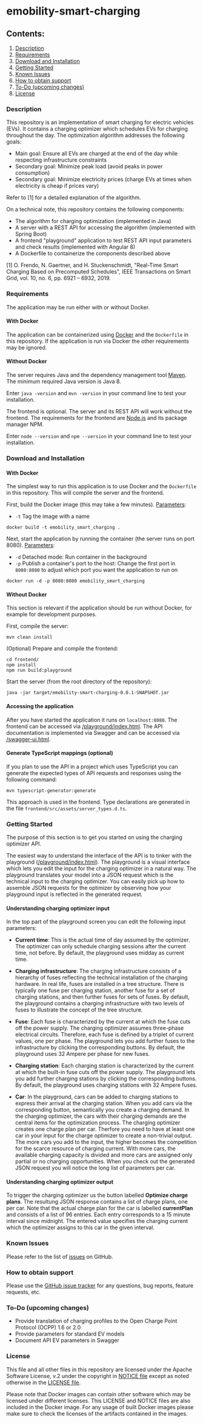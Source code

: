 # emobility-smart-charging

## Contents:
1. [Description](#description)
1. [Requirements](#requirements)
1. [Download and Installation](#download-and-installation)
1. [Getting Started](#getting-started)
1. [Known Issues](#known-issues)
1. [How to obtain support](#how-to-obtain-support)
1. [To-Do (upcoming changes)](#to-do-upcoming-changes)
1. [License](#license)


### Description
This repository is an implementation of smart charging for electric vehicles (EVs). It contains a charging optimizer which schedules EVs for charging throughout the day. 
The optimization algorithm addresses the following goals: 
- Main goal: Ensure all EVs are charged at the end of the day while respecting infrastructure constraints
- Secondary goal: Minimize peak load (avoid peaks in power consumption)
- Secondary goal: Minimize electricity prices (charge EVs at times when electricity is cheap if prices vary)

Refer to [1] for a detailed explanation of the algorithm. 

On a technical note, this repository contains the following components: 
- The algorithm for charging optimization (implemented in Java)
- A server with a REST API for accessing the algorithm (implemented with Spring Boot)
- A frontend "playground" application to test REST API input parameters and check results (implemented with Angular 8)
- A Dockerfile to containerize the components described above


[1] O. Frendo, N. Gaertner, and H. Stuckenschmidt, "Real-Time Smart Charging Based on Precomputed Schedules", IEEE Transactions on Smart Grid, vol. 10, no. 6, pp. 6921 – 6932, 2019.


### Requirements
The application may be run either with or without Docker. 

#### With Docker 
The application can be containerized using [Docker](https://docs.docker.com/install/) and the `Dockerfile` in this repository. If the application is run via Docker the other requirements may be ignored. 

#### Without Docker
The server requires Java and the dependency management tool [Maven](https://maven.apache.org/). 
The minimum required Java version is Java 8. 

Enter `java -version` and `mvn -version` in your command line to test your installation. 

The frontend is optional. The server and its REST API will work without the frontend. 
The requirements for the frontend are [Node.js](https://nodejs.org/en/) and its package manager NPM. 

Enter `node --version` and `npm --version` in your command line to test your installation. 



### Download and Installation
#### With Docker
The simplest way to run this application is to use Docker and the `Dockerfile` in this repository. 
This will compile the server and the frontend. 

First, build the Docker image (this may take a few minutes). 
[Parameters](https://docs.docker.com/engine/reference/commandline/build/): 
- `-t` Tag the image with a name
``` 
docker build -t emobility_smart_charging .
```

Next, start the application by running the container (the server runs on port 8080). 
[Parameters](https://docs.docker.com/engine/reference/run/): 
- `-d` Detached mode: Run container in the background
- `-p` Publish a container's port to the host: Change the first port in `8080:8080` to adjust which port you want the application to run on
```
docker run -d -p 8080:8080 emobility_smart_charging
```

#### Without Docker
This section is relevant if the application should be run without Docker, for example for development purposes. 

First, compile the server: 
```
mvn clean install
```

(Optional) Prepare and compile the frontend: 
```
cd frontend/
npm install
npm run build:playground
```

Start the server (from the root directory of the repository): 
```
java -jar target/emobility-smart-charging-0.0.1-SNAPSHOT.jar
```

#### Accessing the application
After you have started the application it runs on `localhost:8080`. 
The frontend can be accessed via [/playground/index.html](http://localhost:8080/playground/index.html). 
The API documentation is implemented via Swagger and can be accessed via [/swagger-ui.html](http://localhost:8080/swagger-ui.html). 


#### Generate TypeScript mappings (optional)
If you plan to use the API in a project which uses TypeScript you can generate the expected types of API requests and responses using the following command: 
``` 
mvn typescript-generator:generate
```
This approach is used in the frontend. Type declarations are generated in the file `frontend/src/assets/server_types.d.ts`. 

### Getting Started
The purpose of this section is to get you started on using the charging optimizer API. 

The easiest way to understand the interface of the API is to tinker with the playground ([/playground/index.html](http://localhost:8080/playground/index.html)). The playground is a visual interface which lets you edit the input for the charging optimizer in a natural way. The playground translates your model into a JSON request which is the technical input to the charging optimizer. You can easily pick up how to assemble JSON requests for the optimizer by observing how your playground input is reflected in the generated request.

#### Understanding charging optimizer input
In the top part of the playground screen you can edit the following input parameters:
* **Current time**: This is the actual time of day assumed by the optimizer. The optimizer can only schedule charging sessions after the current time, not before. By default, the playground uses midday as current time. 

* **Charging infrastructure**: The charging infrastructure consists of a hierarchy of fuses reflecting the technical installation of the charging hardware. In real life, fuses are installed in a tree structure. There is typically one fuse per charging station, another fuse for a set of charging stations, and then further fuses for sets of fuses. By default, the playground contains a charging infrastructure with two levels of fuses to illustrate the concept of the tree structure.

* **Fuse**: Each fuse is characterized by the current at which the fuse cuts off the power supply. The charging optimizer assumes three-phase electrical circuits. Therefore, each fuse is defined by a triplet of current values, one per phase. The playground lets you add further fuses to the infrastructure by clicking the corresponding buttons. By default, the playground uses 32 Ampere per phase for new fuses.
* **Charging station**: Each charging station is characterized by the current at which the built-in fuse cuts off the power supply. The playground lets you add further charging stations by clicking the corresponding buttons. By default, the playground uses charging stations with 32 Ampere fuses.

* **Car**: In the playground, cars can be added to charging stations to express their arrival at the charging station. When you add cars via the corresponding button, semantically you create a charging demand. In the charging optimizer, the cars with their charging demands are the central items for the optimization process. The charging optimizer creates one charge plan per car. Therfore you need to have at least one car in your input for the charge optimizer to create a non-trivial output. The more cars you add to the input, the higher becomes the competition for the scarce resource of charging current. With more cars, the available charging capacity is divided and more cars are assigned only partial or no charging opportunities.
When you check out the generated JSON request you will notice the long list of parameters per car.

#### Understanding charging optimizer output
To trigger the charging optimizer us the button labelled **Optimize charge plans**. The resultung JSON response contains a list of charge plans, one per car. Note that the actual charge plan for the car is labelled **currentPlan** and consists of a list of 96 entries. Each entry corresponds to a 15 minute interval since midnight. The entered value specifies the charging current which the optimizer assigns to this car in the given interval.

### Known Issues
Please refer to the list of [issues](../../issues) on GitHub.


### How to obtain support
Please use the [GitHub issue tracker](../../issues) for any questions, bug reports, feature requests, etc.



### To-Do (upcoming changes) 
- Provide translation of charging profiles to the Open Charge Point Protocol (OCPP) 1.6 or 2.0 
- Provide parameters for standard EV models 
- Document API EV parameters in Swagger

### License

This file and all other files in this repository are licensed under the Apache Software License, v.2 under the copyright in [NOTICE file](NOTICE) except as noted otherwise in the [LICENSE file](LICENSE).

Please note that Docker images can contain other software which may be licensed under different licenses. This LICENSE and NOTICE files are also included in the Docker image. For any usage of built Docker images please make sure to check the licenses of the artifacts contained in the images.




